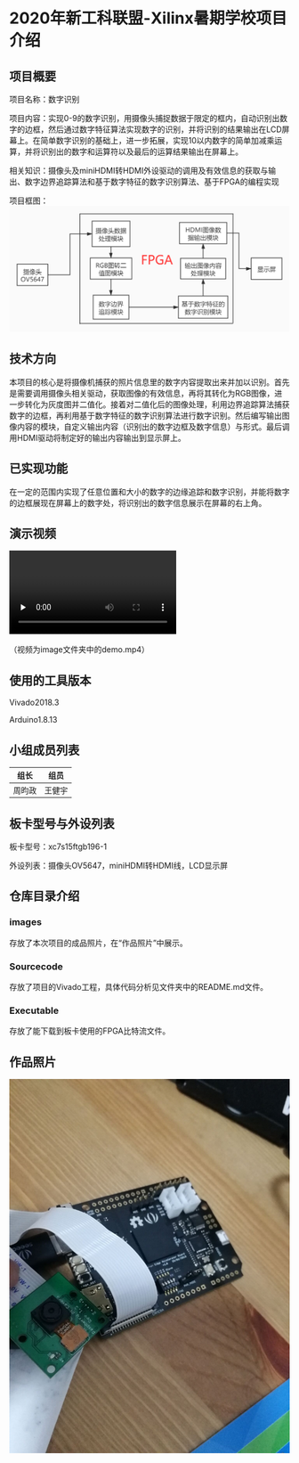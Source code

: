 # 2020年新工科联盟-Xilinx暑期学校项目介绍

## 项目概要

项目名称：数字识别

项目内容：实现0-9的数字识别，用摄像头捕捉数据于限定的框内，自动识别出数字的边框，然后通过数字特征算法实现数字的识别，并将识别的结果输出在LCD屏幕上。在简单数字识别的基础上，进一步拓展，实现10以内数字的简单加减乘运算，并将识别出的数字和运算符以及最后的运算结果输出在屏幕上。

相关知识：摄像头及miniHDMI转HDMI外设驱动的调用及有效信息的获取与输出、数字边界追踪算法和基于数字特征的数字识别算法、基于FPGA的编程实现

项目框图：![](images/block_diagram.jpg)

## 技术方向

本项目的核心是将摄像机捕获的照片信息里的数字内容提取出来并加以识别。首先是需要调用摄像头相关驱动，获取图像的有效信息，再将其转化为RGB图像，进一步转化为灰度图并二值化。接着对二值化后的图像处理，利用边界追踪算法捕获数字的边框，再利用基于数字特征的数字识别算法进行数字识别。然后编写输出图像内容的模块，自定义输出内容（识别出的数字边框及数字信息）与形式。最后调用HDMI驱动将制定好的输出内容输出到显示屏上。

## 已实现功能

在一定的范围内实现了任意位置和大小的数字的边缘追踪和数字识别，并能将数字的边框展现在屏幕上的数字处，将识别出的数字信息展示在屏幕的右上角。

## 演示视频

<video id="video" controls="" preload="none">     <source id="mp4" src="images/demo.mp4" type="video/mp4"> </video>

（视频为image文件夹中的demo.mp4）

## 使用的工具版本

Vivado2018.3

Arduino1.8.13

## 小组成员列表

| 组长   | 组员   |
| ------ | ------ |
| 周昀政 | 王健宇 |

## 板卡型号与外设列表

板卡型号：xc7s15ftgb196-1

外设列表：摄像头OV5647，miniHDMI转HDMI线，LCD显示屏

## 仓库目录介绍

### images

存放了本次项目的成品照片，在“作品照片”中展示。

### Sourcecode

存放了项目的Vivado工程，具体代码分析见文件夹中的README.md文件。

### Executable

存放了能下载到板卡使用的FPGA比特流文件。

## 作品照片

![FPGA](images/FPGA.jpg)